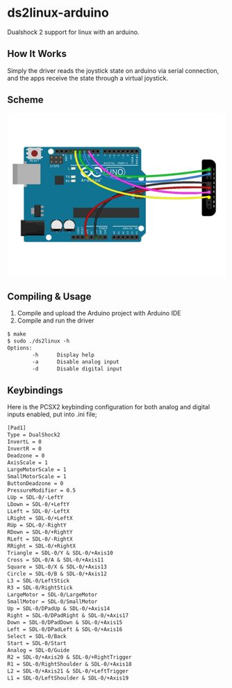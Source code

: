 # ds2linux-arduino
Dualshock 2 support for linux with an arduino.
## How It Works
Simply the driver reads the joystick state on arduino via serial connection, and the apps receive the state through a virtual joystick.
## Scheme
![Scheme](scheme.png)

## Compiling & Usage
1. Compile and upload the Arduino project with Arduino IDE
2. Compile and run the driver
```
$ make
$ sudo ./ds2linux -h
Options:
        -h      Display help
        -a      Disable analog input
        -d      Disable digital input

```
## Keybindings
Here is the PCSX2 keybinding configuration for both analog and digital inputs enabled, put into .ini file;
```
[Pad1]
Type = DualShock2
InvertL = 0
InvertR = 0
Deadzone = 0
AxisScale = 1
LargeMotorScale = 1
SmallMotorScale = 1
ButtonDeadzone = 0
PressureModifier = 0.5
LUp = SDL-0/-LeftY
LDown = SDL-0/+LeftY
LLeft = SDL-0/-LeftX
LRight = SDL-0/+LeftX
RUp = SDL-0/-RightY
RDown = SDL-0/+RightY
RLeft = SDL-0/-RightX
RRight = SDL-0/+RightX
Triangle = SDL-0/Y & SDL-0/+Axis10
Cross = SDL-0/A & SDL-0/+Axis11
Square = SDL-0/X & SDL-0/+Axis13
Circle = SDL-0/B & SDL-0/+Axis12
L3 = SDL-0/LeftStick
R3 = SDL-0/RightStick
LargeMotor = SDL-0/LargeMotor
SmallMotor = SDL-0/SmallMotor
Up = SDL-0/DPadUp & SDL-0/+Axis14
Right = SDL-0/DPadRight & SDL-0/+Axis17
Down = SDL-0/DPadDown & SDL-0/+Axis15
Left = SDL-0/DPadLeft & SDL-0/+Axis16
Select = SDL-0/Back
Start = SDL-0/Start
Analog = SDL-0/Guide
R2 = SDL-0/+Axis20 & SDL-0/+RightTrigger
R1 = SDL-0/RightShoulder & SDL-0/+Axis18
L2 = SDL-0/+Axis21 & SDL-0/+LeftTrigger
L1 = SDL-0/LeftShoulder & SDL-0/+Axis19
```
